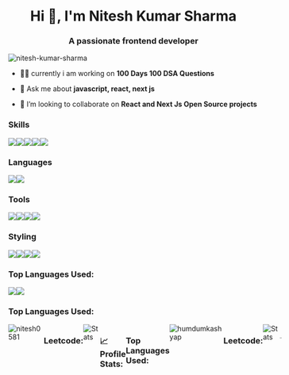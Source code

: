 <h1 align="center">Hi 👋, I'm Nitesh Kumar Sharma</h1>
<h3 align="center">A passionate frontend developer</h3>

<p align="left"> <img src="https://komarev.com/ghpvc/?username=nitesh0581&label=Profile%20views&color=1dc95f&style=flat-square" alt="nitesh-kumar-sharma" /></p>


- 👨‍💻 currently i am working on **100 Days 100 DSA Questions**

- 💬 Ask me about **javascript, react, next js**

- 👯 I’m looking to collaborate on **React and Next Js Open Source projects**


### Skills

<div style="display:flex;flex-direction:row">
<img src="https://img.shields.io/badge/html5-%23E34F26.svg?style=for-the-badge&logo=html5&logoColor=white" />
<img src="https://img.shields.io/badge/CSS3-1572B6?style=for-the-badge&logo=css3&logoColor=white" />
<img src="https://img.shields.io/badge/React-20232A?style=for-the-badge&logo=react&logoColor=61DAFB" />
<img src="https://img.shields.io/badge/next.js-000000?style=for-the-badge&logo=nextdotjs&logoColor=61DAFB" />
   <img src="https://img.shields.io/badge/redux-%23593d88.svg?style=for-the-badge&logo=redux&logoColor=white" />
</div>



### Languages

<div style="display:flex;flex-direction:row"> 
    <img src="https://img.shields.io/badge/JavaScript-F7DF1E?style=for-the-badge&logo=javascript&logoColor=black" />
    <img src="https://img.shields.io/badge/TypeScript-007ACC?style=for-the-badge&logo=typescript&logoColor=white" />
</div>

### Tools

<div style="display:flex;flex-direction:row">
   <img src="https://img.shields.io/badge/Visual%20Studio-5C2D91.svg?style=for-the-badge&logo=visual-studio&logoColor=white" />
       <img src="https://img.shields.io/badge/Postman-FF6C37?style=for-the-badge&logo=Postman&logoColor=white" />
    <img src="https://img.shields.io/badge/Git-F05032?style=for-the-badge&logo=git&logoColor=white" />
   <img src="https://img.shields.io/badge/bitbucket-%230047B3.svg?style=for-the-badge&logo=bitbucket&logoColor=white" />
</div>

### Styling

<div style="display:flex;flex-direction:row">
    <img src="https://img.shields.io/badge/-AntDesign-%230170FE?style=for-the-badge&logo=ant-design&logoColor=white" />
   <img src="https://img.shields.io/badge/Material--UI-%230170FE?style=for-the-badge&logo=mui&logoColor=white"/>
    <img src="https://img.shields.io/badge/styled--components-DB7093?style=for-the-badge&logo=styled-components&logoColor=white" />
    <img src="https://img.shields.io/badge/bootstrap-%238511FA.svg?style=for-the-badge&logo=bootstrap&logoColor=white" />
</div>


### Top Languages Used:
<div style="display:flex;flex-direction:row">
<img src="https://github-profile-summary-cards.vercel.app/api/cards/repos-per-language?username=nitesh0581&theme=dark&hide_border=true" />
<img src="https://github-profile-summary-cards.vercel.app/api/cards/most-commit-language?username=nitesh0581&theme=dark&hide_border=true" />
</div>

 ### Top Languages Used:
<div style="display:flex;flex-direction:row">
 <img width="48%" src="https://github-readme-stats.vercel.app/api/top-langs?username=nitesh0581&show_icons=true&theme=dark&title_color=ffffff&text_color=ffffff&locale=en&layout=compact" alt="nitesh0581" />

 ### Leetcode:
<div > 
  <img width="48%" src="https://leetcard.jacoblin.cool/nitesh0581?theme=dark&font=Karma&ext=contest" alt="Stats"/>
</div>

### 📈Profile Stats:

  <table align='center'>
    <tr>
<td><img src='https://github-readme-streak-stats.herokuapp.com?user=humdumkashyap&theme=dark&hide_border=true&ring=ffffff&currStreakLabel=ffffff&fire=ffffff'/></td>
<td><img src='https://github-readme-stats.vercel.app/api?username=humdumkashyap&count_private=true&show_icons=true&include_all_commits=true&theme=dark&hide_border=true'/></td>
    </tr>
  </table>

### Top Languages Used:

<div style="display:flex;flex-direction:row">
 <img width="48%" src="https://github-readme-stats.vercel.app/api/top-langs?username=humdumkashyap&show_icons=true&theme=dark&title_color=ffffff&text_color=ffffff&locale=en&layout=compact" alt="humdumkashyap" />

### Leetcode:

<div > 
  <img width="48%" src="https://leetcard.jacoblin.cool/humdumkashyap?theme=dark&font=Karma&ext=contest" alt="Stats"/>
</div>


 </br>
</br>
 
![Snake animation](https://raw.githubusercontent.com/humdumkashyap/humdumkashyap/output/github-contribution-grid-snake.svg)

